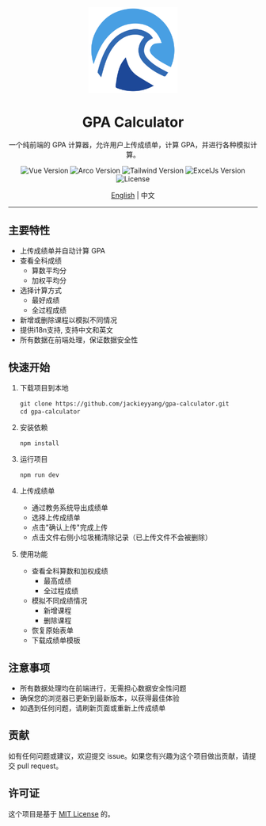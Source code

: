 <div align="center">
    <img alt="logo" width="180" src="src/assets/logo.svg"/>
</div>

<div align="center">
  <h1>GPA Calculator</h1>
</div>

<p align="center">
  一个纯前端的 GPA 计算器，允许用户上传成绩单，计算 GPA，并进行各种模拟计算。
</p>

<div align="center">

![Vue Version](https://img.shields.io/badge/vue-v3.4.15-blue)
![Arco Version](https://img.shields.io/badge/arco-v2.55.1-blue)
![Tailwind Version](https://img.shields.io/badge/tailwind-v3.4.3-blue)
![ExcelJs Version](https://img.shields.io/badge/exceljs-v4.4.0-blue)
![License](https://img.shields.io/github/license/jackieyyang/gpa-calculator)

</div>

<div align="center">

[English](./README.md) | 中文

</div>



---

## 主要特性

- 上传成绩单并自动计算 GPA
- 查看全科成绩
  - 算数平均分
  - 加权平均分
- 选择计算方式
  - 最好成绩
  - 全过程成绩
- 新增或删除课程以模拟不同情况
- 提供i18n支持, 支持中文和英文
- 所有数据在前端处理，保证数据安全性

## 快速开始

1. 下载项目到本地
   ```
   git clone https://github.com/jackieyyang/gpa-calculator.git
   cd gpa-calculator
   ```

2. 安装依赖
   ```
   npm install
   ```

3. 运行项目
   ```
   npm run dev
   ```

4. 上传成绩单
    - 通过教务系统导出成绩单
    - 选择上传成绩单
    - 点击"确认上传"完成上传
    - 点击文件右侧小垃圾桶清除记录（已上传文件不会被删除）


5. 使用功能
    - 查看全科算数和加权成绩
      - 最高成绩
      - 全过程成绩
    - 模拟不同成绩情况
      - 新增课程
      - 删除课程
    - 恢复原始表单
    - 下载成绩单模板

## 注意事项

- 所有数据处理均在前端进行，无需担心数据安全性问题
- 确保您的浏览器已更新到最新版本，以获得最佳体验
- 如遇到任何问题，请刷新页面或重新上传成绩单

## 贡献

如有任何问题或建议，欢迎提交 issue。如果您有兴趣为这个项目做出贡献，请提交 pull request。

## 许可证

这个项目是基于 [MIT License](LICENSE) 的。